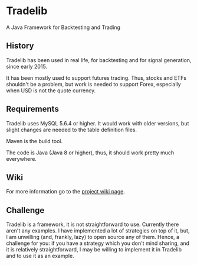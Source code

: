 # Tradelib
A Java Framework for Backtesting and Trading

## History
Tradelib has been used in real life, for backtesting and for signal
generation, since early 2015.

It has been mostly used to support futures trading. Thus, stocks and
ETFs shouldn't be a problem, but work is needed to support Forex,
especially when USD is not the quote currency.

## Requirements
Tradelib uses MySQL 5.6.4 or higher. It would work with older versions,
but slight changes are needed to the table definition files.

Maven is the build tool.

The code is Java (Java 8 or higher), thus, it should work pretty much everywhere.

## Wiki
For more information go to the [project wiki page](https://github.com/ivannp/tradelib/wiki).

## Challenge
Tradelib is a framework, it is not straightforward to use. Currently there
aren't any examples. I have implemented a lot of strategies on top of it,
but, I am unwilling (and, frankly, lazy) to open source any of them. Hence,
a challenge for you: if you have a strategy which you don't mind sharing,
and it is relatively straightforward,
I may be willing to implement it in Tradelib and to use it as an example.
